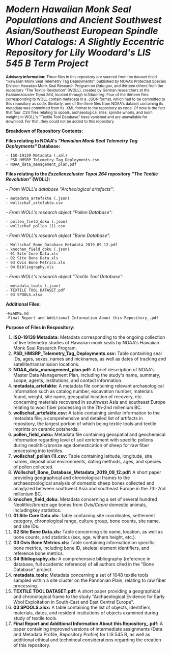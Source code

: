 # ***Modern Hawaiian Monk Seal Populations and Ancient Southwest Asian/Southeast European Spindle Whorl Catalogs: A Slightly Eccentric Repository for Lily Woodard's LIS 545 B Term Project***

<sub> **Advisory information:** Three files in this repository are sourced from the dataset titled “Hawaiian Monk Seal Telemetry Tag Deployments", published by NOAA’s Protected Species Division Hawaiian Monk Seal Research Program on *Data.gov*, and thirteen others from the repository “The Textile Revolution” (WOLL), created by German researchers at the *Exzellenzcluster Topoi 264*, located through *re3data.org*. Four of the thirteen files corresponding to WOLL contain metadata in a .JSON format, which had to be committed to this repository as code. Similarly, one of the three files from NOAA's dataset containing its metadata was committed from its .XML format to the repository as code. Of note is the fact that four .CSV files relating to spools, archaeological sites, spindle whorls, and loom weights in WOLL's "Textile Tool Database" have vanished and are unavailable for download. For that, they could not be added to this repository.</sub>

**Breakdown of Repository Contents:**

**Files relating to NOAA's *"Hawaiian Monk Seal Telemetry Tag Deployments"* Database:**

    - ISO-19139 Metadata (.xml)
    - PSD_HMSRP_Telemetry_Tag_Deployments.csv
    - NOAA_data_management_plan.pdf

**Files relating to the *Exzellenzcluster Topoi 264* repository *"The Textile Revolution"* (WOLL):**

  *- From WOLL's database "Archeological artefacts":*
  
    - metadata_artefakte (.json)
    - wollschaf_artefakte.csv
    
 *- From WOLL's research object "Pollen Database":*
 
    - pollen_field_doku (.json)
    - wollschaf_pollen (1).csv
    
  *- From WOLL's research object "Bone Database":*
  
    - Wollschaf_Bone_Database_Metadata_2019_09_12.pdf
    - knochen_field_doku (.json)
    - 01 Site Core Data.xls
    - 02 Site Bone Data.xls
    - 03 Ovis Bone Metrics.xls
    - 04 Bibliography.xls
    
  *- From WOLL's research object "Textile Tool Database":*
  
    - metadata_tools (.json)
    - TEXTILE TOOL DATASET.pdf
    - 03 SPOOLS.xlsx
    
   
   **Additional Files:**

    -README.md
    -Final Report and Additional Information About this Repository_.pdf


**Purpose of Files in Respository:**
1) **ISO-19139 Metadata:** Metadata corresponding to the ongoing collection of live telemetry studies of Hawaiian monk seals by NOAA's Hawaiian Monk Seal Research Program.
2) **PSD_HMSRP_Telemetry_Tag_Deployments.csv:** Table containing seal IDs, ages, sexes, names and nicknames, as well as dates of tracking and satellite/transmission locations.
3) **NOAA_data_management_plan.pdf:** A brief description of NOAA's Master Data Management Plan, including the study's name, summary, scope, agents, institutions, and contact information.
4) **metadata_artefakte:** A metadata file containing relevant archaeological information such as catalog number, excavation number, materials found, weight, site name, geospatial location of recovery, etc. concerning materials recovered in southwest Asia and southeast Europe relating to wool fiber processing in the 7th-2nd millenium BC.
5) **wollschaf_artefakte.csv:** A table containing similar information to the metadata file; a comprehensive and detailed list of artifacts in repository, the largest portion of which being textile tools and textile imprints on ceramic potsherds.
6) **pollen_field_doku:** Metadata file containing geospatial and geochemical information regarding level of soil enrichment with specific pollens during neolithic/bronze age domestication of sheep for raw fiber processing into textiles.
7) **wollschaf_pollen (1).csv:** Table containing latitude, longitude, site names, depositional environments, dating methods, ages, and species of pollen collected.
8) **Wollschaf_Bone_Database_Metadata_2019_09_12.pdf:** A short paper providing geographical and chronological frames to the archaeozoological analysis of domestic sheep bones collected and anaylyzed between southwest Asia and southeast Europe in the 7th-2nd millenium BC.
9) **knochen_field_doku:** Metadata concerning a set of several hundred Neolithic/bronze age bones from *Ovis/Capra* domestic animals, includingkey statistics.
10) **01 Site Core Data.xls:** Table containing site coordinates, settlement category, chronological range, culture group, bone counts, site name, and site IDs.
11) **02 Site Bone Data.xls:** Table concerning site name, location, as well as bone counts, and statistics (sex, age, withers height, etc.).
12) **03 Ovis Bone Metrics.xls:** Table containing information on specific bone metrics, including bone ID, skeletal element identifiers, and reference bone metrics.
13) **04 Bibliography.xls:** A comprehensive bibliography (reference in database, full academic reference) of all authors cited in the "Bone Database" project.
14) **metadata_tools:** Metadata concerning a set of 1048 textile tools sampled within a site cluster on the Pannonian Plain, relating to raw fiber processing.
15) **TEXTILE TOOL DATASET.pdf:** A short paper providing a geographical and chronological frame to the study "Archaeological Evidence for Early Wool Exploitation in South-East and East Central Europe". 
16) **03 SPOOLS.xlsx:** A table containing the list of objects, identifiers, materials, dates, and resident institutions of objects examined during study of textile tools.
17) **Final Report and Additional Information About this Repository_.pdf:** A paper containing improved versions of intermediate assignments (Data and Metadata Profile, Repository Profile) for LIS 545 B, as well as additional ethical and technincal considerations regarding the creation of this repository.
    
    
    
    
    



